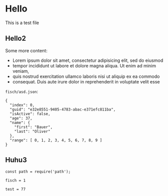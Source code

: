 # Hello

This is a test file

<!-- webpack.config.js:eNpdkMFuwjAQRO98xQhVMkhpcg/qiRvXHCkCkyytkWOnXoeCEP/etQG16sXyeN/OrLf1jiMGHT/xhkBfowk0U0mr+WIy6X03WirpPPgQWZDrBCAXw6WGKisObWVcR+fyyKqQkh/jMMY6Y8DBWHK6J2F7bdwTQs6r81kGYm9PNNtuOxMSXEB1hqOaJ/SWjvsQT9Mgd66xzgKoKnC8pHIbSEdi7LLewflO1CH4HqtGoGDcBy/QsnTHoB3bjC+bBsZFj6Xve+9WzQKsE9P6fpAPMBqRSEAjtcFzzBbaWv+d5RB8S8xij5PR0GP0Q6CDOVN4DHmFJMlaqveSpfmlMgVGlpnXUHnaV+t1R0EVgBLgr0zD/Gr1yH++bO4r+hdylIgCdG7t2ElKlVaxva+RpXDvrTHd6z3Zh9UUt2y0eez9tpj8APiNrXU= -->

## Hello2

Some more content:

- Lorem ipsum dolor sit amet, consectetur adipisicing elit, sed do eiusmod
- tempor incididunt ut labore et dolore magna aliqua. Ut enim ad minim veniam,
- quis nostrud exercitation ullamco laboris nisi ut aliquip ex ea commodo
- consequat. Duis aute irure dolor in reprehenderit in voluptate velit esse

`fisch/asd.json`:

```
{
  "index": 0,
  "guid": "e32e8551-9405-4783-abac-e371efc811ba",
  "isActive": false,
  "age": 37,
  "name": {
    "first": "Bauer",
    "last": "Oliver"
  },
  "range": [ 0, 1, 2, 3, 4, 5, 6, 7, 8, 9 ]
}
```

## Huhu3

```
const path = require('path');
```

```
fisch = 1
```

```
test = 77
```

